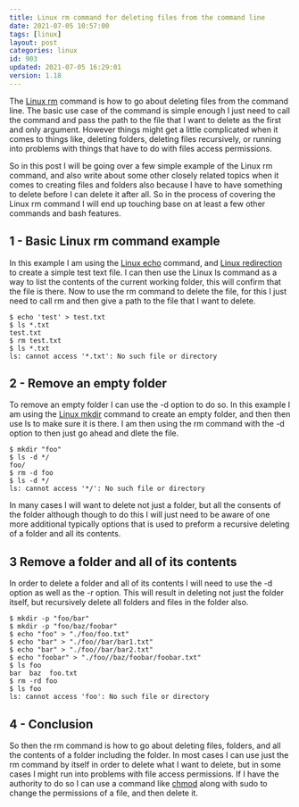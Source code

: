 ```yaml
---
title: Linux rm command for deleting files from the command line
date: 2021-07-05 10:57:00
tags: [linux]
layout: post
categories: linux
id: 903
updated: 2021-07-05 16:29:01
version: 1.18
---
```


The [Linux rm](https://linux.die.net/man/1/rm) command is how to go about deleting files from the command line. The basic use case of the command is simple enough I just need to call the command and pass the path to the file that I want to delete as the first and only argument. However things might get a little complicated when it comes to things like, deleting folders, deleting files recursively, or running into problems with things that have to do with files access permissions. 

So in this post I will be going over a few simple example of the Linux rm command, and also write about some other closely related topics when it comes to creating files and folders also because I have to have something to delete before I can delete it after all. So in the process of covering the Linux rm command I will end up touching base on at least a few other commands and bash features.

<!-- more -->


## 1 - Basic Linux rm command example

In this example I am using the [Linux echo](/2019/08/15/linux-echo/) command, and [Linux redirection](/2020/10/02/linux-redirection/) to create a simple test text file. I can then use the Linux ls command as a way to list the contents of the current working folder, this will confirm that the file is there. Now to use the rm command to delete the file, for this I just need to call rm and then give a path to the file that I want to delete.

```
$ echo 'test' > test.txt
$ ls *.txt
test.txt
$ rm test.txt
$ ls *.txt
ls: cannot access '*.txt': No such file or directory
```

## 2 - Remove an empty folder

To remove an empty folder I can use the -d option to do so. In this example I am using the [Linux mkdir](/2021/06/30/linux-mkdir/) command to create an empty folder, and then then use ls to make sure it is there. I am then using the rm command with the -d option to then just go ahead and dlete the file.

```
$ mkdir "foo"
$ ls -d */
foo/
$ rm -d foo
$ ls -d */
ls: cannot access '*/': No such file or directory
```

In many cases I will want to delete not just a folder, but all the consents of the folder although though to do this I will just need to be aware of one more additional typically options that is used to preform a recursive deleting of a folder and all its contents.

## 3 Remove a folder and all of its contents

In order to delete a folder and all of its contents I will need to use the -d option as well as the -r option. This will result in deleting not just the folder itself, but recursively delete all folders and files in the folder also.

```
$ mkdir -p "foo/bar"
$ mkdir -p "foo/baz/foobar"
$ echo "foo" > "./foo/foo.txt"
$ echo "bar" > "./foo//bar/bar1.txt"
$ echo "bar" > "./foo//bar/bar2.txt"
$ echo "foobar" > "./foo//baz/foobar/foobar.txt"
$ ls foo
bar  baz  foo.txt
$ rm -rd foo
$ ls foo
ls: cannot access 'foo': No such file or directory
```

## 4 - Conclusion

So then the rm command is how to go about deleting files, folders, and all the contents of a folder including the folder. In most cases I can use just the rm command by itself in order to delete what I want to delete, but in some cases I might run into problems with file access permissions. If I have the authority to do so I can use a command like [chmod](/2020/11/13/linux-chmod/) along with sudo to change the permissions of a file, and then delete it.